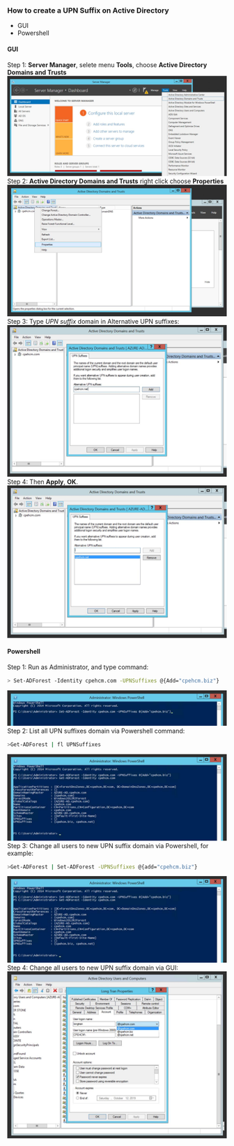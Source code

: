 ### How to create a UPN Suffix on Active Directory
- GUI
- Powershell

#### GUI
Step 1:  **Server Manager**, selete menu **Tools**, choose **Active Directory Domains and Trusts**
![](images/image1.jpg)
Step 2:  **Active Directory Domains and Trusts** right click choose **Properties**
![](images/image2.jpg)
Step 3: Type *UPN suffix* domain in Alternative UPN suffixes:
![](images/image3.jpg)
Step 4: Then **Apply**, **OK**.
![](images/image4.jpg)

#### Powershell
Step 1: Run as Administrator, and type command:
```sh
> Set-ADForest -Identity cpehcm.com -UPNSuffixes @{Add="cpehcm.biz"}
```
![](images/image5.jpg)
Step 2: List all UPN suffixes domain via Powershell command:
```sh
>Get-ADForest | fl UPNSuffixes
```
![](images/image6.jpg)
Step 3: Change all users to new UPN suffix domain via Powershell, for example:
```sh
>Get-ADForest | Set-ADForest -UPNSuffixes @{add="cpehcm.biz"}
```
![](images/image6.jpg)
Step 4: Change all users to new UPN suffix domain via GUI:
![](images/image7.jpg)
